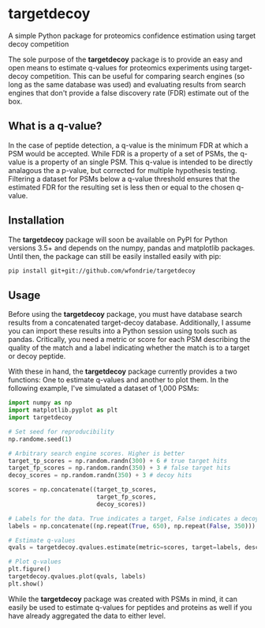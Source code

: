 # targetdecoy
A simple Python package for proteomics confidence estimation using target decoy competition

The sole purpose of the **targetdecoy** package is to provide an easy and open means to estimate q-values for proteomics experiments using target-decoy competition. This can be useful for comparing search engines (so long as the same database was used) and evaluating results from search engines that don't provide a false discovery rate (FDR) estimate out of the box. 

## What is a q-value?
In the case of peptide detection, a q-value is the minimum FDR at which a PSM would be accepted. While FDR is a property of a set of PSMs, the q-value is a property of an single PSM. This q-value is intended to be directly analagous the a p-value, but corrected for multiple hypothesis testing. Filtering a dataset for PSMs below a q-value threshold ensures that the estimated FDR for the resulting set is less then or equal to the chosen q-value.

## Installation
The **targetdecoy** package will soon be available on PyPI for Python versions 3.5+ and depends on the numpy, pandas and matplotlib packages. Until then, the package can still be easily installed easily with pip:

```bash
pip install git+git://github.com/wfondrie/targetdecoy
```

## Usage
Before using the **targetdecoy** package, you must have database search results from a concatenated target-decoy database. Additionally, I assume you can import these results into a Python session using tools such as pandas. Critically, you need a metric or score for each PSM describing the quality of the match and a label indicating whether the match is to a target or decoy peptide. 

With these in hand, the **targetdecoy** package currently provides a two functions: One to estimate q-values and another to plot them. In the following example, I've simulated a dataset of 1,000 PSMs:

```Python
import numpy as np
import matplotlib.pyplot as plt
import targetdecoy

# Set seed for reproducibility
np.randome.seed(1)

# Arbitrary search engine scores. Higher is better
target_tp_scores = np.random.randn(300) + 6 # true target hits
target_fp_scores = np.random.randn(350) + 3 # false target hits
decoy_scores = np.random.randn(350) + 3 # decoy hits

scores = np.concatenate((target_tp_scores,
                         target_fp_scores,
                         decoy_scores))

# Labels for the data. True indicates a target, False indicates a decoy.
labels = np.concatenate((np.repeat(True, 650), np.repeat(False, 350)))

# Estimate q-values
qvals = targetdecoy.qvalues.estimate(metric=scores, target=labels, desc=True)

# Plot q-values
plt.figure()
targetdecoy.qvalues.plot(qvals, labels)
plt.show()
```

While the **targetdecoy** package was created with PSMs in mind, it can easily be used to estimate q-values for peptides and proteins as well if you have already aggregated the data to either level.
